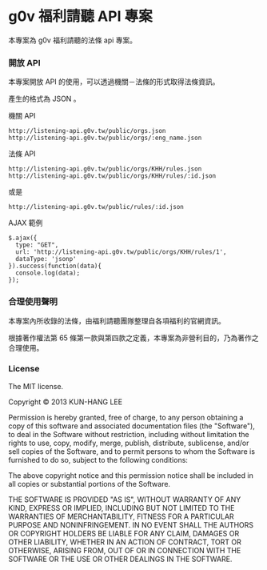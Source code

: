 # g0v 福利請聽 API 專案

本專案為 g0v 福利請聽的法條 api 專案。

### 開放 API

本專案開放 API 的使用，可以透過機關－法條的形式取得法條資訊。

產生的格式為 JSON 。

機關 API

    http://listening-api.g0v.tw/public/orgs.json
    http://listening-api.g0v.tw/public/orgs/:eng_name.json

法條 API

    http://listening-api.g0v.tw/public/orgs/KHH/rules.json
    http://listening-api.g0v.tw/public/orgs/KHH/rules/:id.json

或是

    http://listening-api.g0v.tw/public/rules/:id.json

AJAX 範例

    $.ajax({
      type: "GET",
      url: 'http://listening-api.g0v.tw/public/orgs/KHH/rules/1',
      dataType: 'jsonp'
    }).success(function(data){
      console.log(data);
    });

### 合理使用聲明

本專案內所收錄的法條，由福利請聽團隊整理自各項福利的官網資訊。

根據著作權法第 65 條第一款與第四款之定義，本專案為非營利目的，乃為著作之合理使用。

### License

The MIT license.

Copyright © 2013 KUN-HANG LEE

Permission is hereby granted, free of charge, to any person obtaining a copy of this software and associated documentation files (the "Software"), to deal in the Software without restriction, including without limitation the rights to use, copy, modify, merge, publish, distribute, sublicense, and/or sell copies of the Software, and to permit persons to whom the Software is furnished to do so, subject to the following conditions:

The above copyright notice and this permission notice shall be included in all copies or substantial portions of the Software.

THE SOFTWARE IS PROVIDED "AS IS", WITHOUT WARRANTY OF ANY KIND, EXPRESS OR IMPLIED, INCLUDING BUT NOT LIMITED TO THE WARRANTIES OF MERCHANTABILITY, FITNESS FOR A PARTICULAR PURPOSE AND NONINFRINGEMENT. IN NO EVENT SHALL THE AUTHORS OR COPYRIGHT HOLDERS BE LIABLE FOR ANY CLAIM, DAMAGES OR OTHER LIABILITY, WHETHER IN AN ACTION OF CONTRACT, TORT OR OTHERWISE, ARISING FROM, OUT OF OR IN CONNECTION WITH THE SOFTWARE OR THE USE OR OTHER DEALINGS IN THE SOFTWARE.